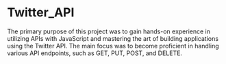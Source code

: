 # Twitter_API

The primary purpose of this project was to gain hands-on experience in utilizing APIs with JavaScript and mastering the art of building applications using the Twitter API. The main focus was to become proficient in handling various API endpoints, such as GET, PUT, POST, and DELETE.
